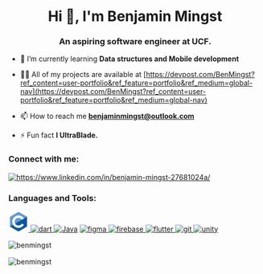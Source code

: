 <h1 align="center">Hi 👋, I'm Benjamin Mingst</h1>
<h3 align="center">An aspiring software engineer at UCF.</h3>

- 🌱 I’m currently learning **Data structures and Mobile development**

- 👨‍💻 All of my projects are available at [https://devpost.com/BenMingst?ref_content=user-portfolio&ref_feature=portfolio&ref_medium=global-nav](https://devpost.com/BenMingst?ref_content=user-portfolio&ref_feature=portfolio&ref_medium=global-nav)

- 📫 How to reach me **benjaminmingst@outlook.com**

- ⚡ Fun fact **I UltraBlade.**

<h3 align="left">Connect with me:</h3>
<p align="left">
<a href="https://linkedin.com/in/https://www.linkedin.com/in/benjamin-mingst-27681024a/" target="blank"><img align="center" src="https://raw.githubusercontent.com/rahuldkjain/github-profile-readme-generator/master/src/images/icons/Social/linked-in-alt.svg" alt="https://www.linkedin.com/in/benjamin-mingst-27681024a/" height="30" width="40" /></a>
</p>

<h3 align="left">Languages and Tools:</h3>
<p align="left"> <a href="https://www.cprogramming.com/" target="_blank" rel="noreferrer"> <img src="https://raw.githubusercontent.com/devicons/devicon/master/icons/c/c-original.svg" alt="c" width="40" height="40"/> </a> <a href="https://dart.dev" target="_blank" rel="noreferrer"> <img src="https://www.vectorlogo.zone/logos/dartlang/dartlang-icon.svg" alt="dart" width="40" height="40"/> </a> <a href="https://www.java.com/" target="_blank" rel="noreferrer"><img src ="https://www.vectorlogo.zone/util/preview.html?image=/logos/java/java-icon.svg" alt="Java" width = "40" height = "40"/></a> <a href="https://www.figma.com/" target="_blank" rel="noreferrer"> <img src="https://www.vectorlogo.zone/logos/figma/figma-icon.svg" alt="figma" width="40" height="40"/> </a> <a href="https://firebase.google.com/" target="_blank" rel="noreferrer"> <img src="https://www.vectorlogo.zone/logos/firebase/firebase-icon.svg" alt="firebase" width="40" height="40"/> </a> <a href="https://flutter.dev" target="_blank" rel="noreferrer"> <img src="https://www.vectorlogo.zone/logos/flutterio/flutterio-icon.svg" alt="flutter" width="40" height="40"/> </a> <a href="https://git-scm.com/" target="_blank" rel="noreferrer"> <img src="https://www.vectorlogo.zone/logos/git-scm/git-scm-icon.svg" alt="git" width="40" height="40"/> </a> <a href="https://unity.com/" target="_blank" rel="noreferrer"> <img src="https://www.vectorlogo.zone/logos/unity3d/unity3d-icon.svg" alt="unity" width="40" height="40"/> </a> </p>

<p><img align="center" src="https://github-readme-stats.vercel.app/api/top-langs?username=benmingst&show_icons=true&locale=en&layout=compact" alt="benmingst" /></p>

<p><img align="center" src="https://github-readme-streak-stats.herokuapp.com/?user=benmingst&" alt="benmingst" /></p>

